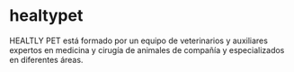 # healtypet
HEALTLY PET está formado por un equipo de veterinarios y auxiliares expertos en medicina y cirugía de animales de compañía y especializados en diferentes áreas.

